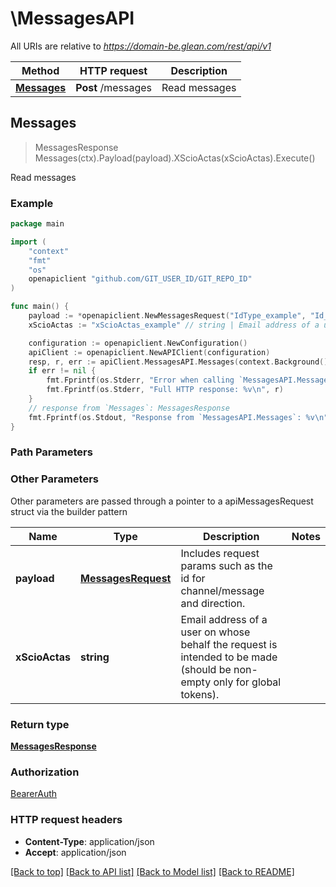 # \MessagesAPI

All URIs are relative to *https://domain-be.glean.com/rest/api/v1*

Method | HTTP request | Description
------------- | ------------- | -------------
[**Messages**](MessagesAPI.md#Messages) | **Post** /messages | Read messages



## Messages

> MessagesResponse Messages(ctx).Payload(payload).XScioActas(xScioActas).Execute()

Read messages



### Example

```go
package main

import (
	"context"
	"fmt"
	"os"
	openapiclient "github.com/GIT_USER_ID/GIT_REPO_ID"
)

func main() {
	payload := *openapiclient.NewMessagesRequest("IdType_example", "Id_example", int64(123)) // MessagesRequest | Includes request params such as the id for channel/message and direction.
	xScioActas := "xScioActas_example" // string | Email address of a user on whose behalf the request is intended to be made (should be non-empty only for global tokens). (optional)

	configuration := openapiclient.NewConfiguration()
	apiClient := openapiclient.NewAPIClient(configuration)
	resp, r, err := apiClient.MessagesAPI.Messages(context.Background()).Payload(payload).XScioActas(xScioActas).Execute()
	if err != nil {
		fmt.Fprintf(os.Stderr, "Error when calling `MessagesAPI.Messages``: %v\n", err)
		fmt.Fprintf(os.Stderr, "Full HTTP response: %v\n", r)
	}
	// response from `Messages`: MessagesResponse
	fmt.Fprintf(os.Stdout, "Response from `MessagesAPI.Messages`: %v\n", resp)
}
```

### Path Parameters



### Other Parameters

Other parameters are passed through a pointer to a apiMessagesRequest struct via the builder pattern


Name | Type | Description  | Notes
------------- | ------------- | ------------- | -------------
 **payload** | [**MessagesRequest**](MessagesRequest.md) | Includes request params such as the id for channel/message and direction. | 
 **xScioActas** | **string** | Email address of a user on whose behalf the request is intended to be made (should be non-empty only for global tokens). | 

### Return type

[**MessagesResponse**](MessagesResponse.md)

### Authorization

[BearerAuth](../README.md#BearerAuth)

### HTTP request headers

- **Content-Type**: application/json
- **Accept**: application/json

[[Back to top]](#) [[Back to API list]](../README.md#documentation-for-api-endpoints)
[[Back to Model list]](../README.md#documentation-for-models)
[[Back to README]](../README.md)

